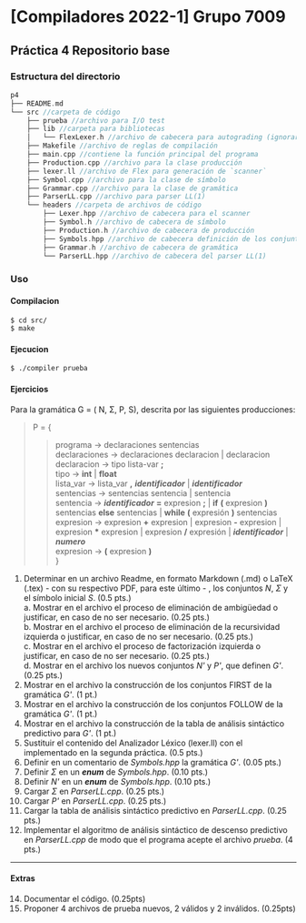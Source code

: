# [Compiladores 2022-1] Grupo 7009 
## Práctica 4 Repositorio base


### Estructura del directorio
```c++
p4
├── README.md
└── src //carpeta de código
    ├── prueba //archivo para I/O test
    ├── lib //carpeta para bibliotecas
    │   └── FlexLexer.h //archivo de cabecera para autograding (ignorar)
    ├── Makefile //archivo de reglas de compilación
    ├── main.cpp //contiene la función principal del programa
    ├── Production.cpp //archivo para la clase producción
    ├── lexer.ll //archivo de Flex para generación de `scanner`
    ├── Symbol.cpp //archivo para la clase de símbolo
    ├── Grammar.cpp //archivo para la clase de gramática
    ├── ParserLL.cpp //archivo para parser LL(1)
    └── headers //carpeta de archivos de código
        ├── Lexer.hpp //archivo de cabecera para el scanner
        ├── Symbol.h //archivo de cabecera de símbolo
        ├── Production.h //archivo de cabecera de producción
        ├── Symbols.hpp //archivo de cabecera definición de los conjuntos N y Σ
        ├── Grammar.h //archivo de cabecera de gramática
        └── ParserLL.hpp //archivo de cabecera del parser LL(1)

```

### Uso

#### Compilacion

```bash
$ cd src/
$ make
```

#### Ejecucion

```bash
$ ./compiler prueba
```

#### Ejercicios
Para la gramática G = ( N, Σ, P, S), descrita por las siguientes producciones: 
> P = {
>> programa → declaraciones sentencias <br>
>> declaraciones → declaraciones declaracion | declaracion <br>
>> declaracion → tipo lista-var **;** <br>
>> tipo → **int** | **float** <br>
>> lista_var → lista_var **,** _**identificador**_ | _**identificador**_ <br>
>> sentencias → sentencias sentencia | sentencia <br>
>> sentencia → _**identificador**_ **=** expresion **;** | **if** **(** expresion **)** sentencias **else** sentencias | **while** **(** expresión **)** sentencias <br>
>> expresion → expresion **+** expresion | expresion **-** expresion | expresion __\*__ expresion | expresion **/** expresión | _**identificador**_ | **_numero_** <br>
>> expresion → **(** expresion **)** <br>
}


1. Determinar en un archivo Readme, en formato Markdown (.md) o LaTeX (.tex) - con su respectivo PDF, para este último - , los conjuntos _N_, _Σ_ y el símbolo inicial _S_.  (0.5 pts.) <br>
    a. Mostrar en el archivo el proceso de eliminación de ambigüedad o justificar, en caso de no ser necesario. (0.25 pts.) <br>
    b. Mostrar en el archivo el proceso de eliminación de la recursividad izquierda o justificar, en caso de no ser necesario. (0.25 pts.) <br>
    c. Mostrar en el archivo el proceso de factorización izquierda o justificar, en caso de no ser necesario. (0.25 pts.) <br>
    d. Mostrar en el archivo los nuevos conjuntos _N'_ y _P'_, que definen _G'_. (0.25 pts.) <br>
2. Mostrar en el archivo la construcción de los conjuntos FIRST de la gramática _G'_. (1 pt.)
3. Mostrar en el archivo la construcción de los conjuntos FOLLOW de la gramática _G'_. (1 pt.)
4. Mostrar en el archivo la construcción de la tabla de análisis sintáctico predictivo para _G'_. (1 pt.)
5. Sustituir el contenido del Analizador Léxico (lexer.ll) con el implementado en la segunda práctica. (0.5 pts.)
6. Definir en un comentario de _Symbols.hpp_ la gramática _G'_. (0.05 pts.)
7. Definir _Σ_ en un _**enum**_ de _Symbols.hpp_. (0.10 pts.)
8. Definir _N'_ en un _**enum**_ de _Symbols.hpp_. (0.10 pts.)
9. Cargar _Σ_ en _ParserLL.cpp_. (0.25 pts.) 
10. Cargar _P'_ en _ParserLL.cpp_. (0.25 pts.)
12. Cargar la tabla de análisis sintáctico predictivo en _ParserLL.cpp_. (0.25 pts.)
13. Implementar el algoritmo de análisis sintáctico de descenso predictivo en _ParserLL.cpp_ de modo que el programa acepte el archivo _prueba_. (4 pts.)
---
#### Extras

14. Documentar el código. (0.25pts)
15. Proponer 4 archivos de prueba nuevos, 2 válidos y 2 inválidos. (0.25pts)
